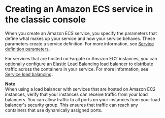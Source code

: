 # Creating an Amazon ECS service in the classic console<a name="create-service"></a>

When you create an Amazon ECS service, you specify the parameters that define what makes up your service and how your service behaves\. These parameters create a service definition\. For more information, see [Service definition parameters](service_definition_parameters.md)\.

For services that are hosted on Fargate or Amazon EC2 instances, you can optionally configure an Elastic Load Balancing load balancer to distribute traffic across the containers in your service\. For more information, see [Service load balancing](service-load-balancing.md)\.

**Note**  
When using a load balancer with services that are hosted on Amazon EC2 instances, verify that your instances can receive traffic from your load balancers\. You can allow traffic to all ports on your instances from your load balancer's security group\. This ensures that traffic can reach any containers that use dynamically assigned ports\.